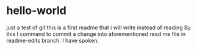 # hello-world
just a test of git
this is a first readme that i will write instead of reading 
By this I command to commit a change into aforementioned read me file in readme-edits branch. I have spoken.
